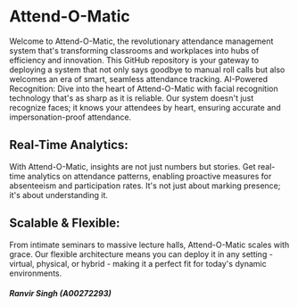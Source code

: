 # Attend-O-Matic

Welcome to Attend-O-Matic, the revolutionary attendance management system that's transforming classrooms and workplaces into hubs of efficiency and innovation. This GitHub repository is your gateway to deploying a system that not only says goodbye to manual roll calls but also welcomes an era of smart, seamless attendance tracking.
AI-Powered Recognition: Dive into the heart of Attend-O-Matic with facial recognition technology that's as sharp as it is reliable. Our system doesn't just recognize faces; it knows your attendees by heart, ensuring accurate and impersonation-proof attendance.

## Real-Time Analytics:

With Attend-O-Matic, insights are not just numbers but stories. Get real-time analytics on attendance patterns, enabling proactive measures for absenteeism and participation rates. It's not just about marking presence; it's about understanding it.

## Scalable & Flexible:

From intimate seminars to massive lecture halls, Attend-O-Matic scales with grace. Our flexible architecture means you can deploy it in any setting - virtual, physical, or hybrid - making it a perfect fit for today's dynamic environments.



##### Ranvir Singh (A00272293)
